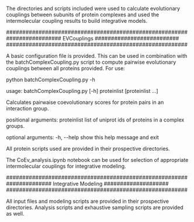 The directories and scripts included were used to calculate evolutionary couplings between subunits of protein complexes and used the intermolecular coupling results to build integrative models.

########################################################
################# EVCouplings ##########################
########################################################

A basic configuration file is provided. This can be used
in combination with the batchComplexCoupling.py script to
compute pairwise evolutionary couplings between all
proteins provided. For use:

python batchComplexCoupling.py -h

usage: batchComplexCoupling.py [-h] proteinlist [proteinlist ...]

Calculates pairwaise coevolutionary scores for protein pairs in an interaction
group.

positional arguments:
  proteinlist  list of uniprot ids of proteins in a complex groups.

optional arguments:
  -h, --help   show this help message and exit

All protein scripts used are provided in their prospective
directories.

The CoEv_analysis.ipynb notebook can be used for selection of
appropriate intermolecular couplings for integrative modeling.

########################################################
############## Integrative Modeling ####################
########################################################

All input files and modeling scripts are provided in their
prospective directories. Analysis scripts and exhaustive sampling
scripts are provided as well.
